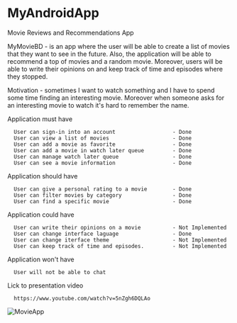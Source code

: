 # MyAndroidApp

Movie Reviews and Recommendations App

  MyMovieBD - is an app where the user will be able to create a list of movies that they want to see in the future. 
Also, the application will be able to recommend a top of movies and a random movie. Moreover, users will be able to write their opinions on and keep track of 
time and episodes where they stopped.

  Motivation - sometimes I want to watch something and I have to spend some time finding an interesting movie. Moreover when someone asks for an interesting movie to watch it's
hard to remember the name.


Application must have

      User can sign-in into an account                  - Done
      User can view a list of movies                    - Done
      User can add a movie as favorite                  - Done
      User can add a movie in watch later queue         - Done
      User can manage watch later queue                 - Done
      User can see a movie information                  - Done
  
Application should have

      User can give a personal rating to a movie        - Done
      User can filter movies by category                - Done
      User can find a specific movie                    - Done
  
Application could have

      User can write their opinions on a movie          - Not Implemented
      User can change interface laguage                 - Done
      User can change iterface theme                    - Not Implemented
      User can keep track of time and episodes.         - Not Implemented
      
Application won't have

      User will not be able to chat                                   
      
Lick to presentation video
      
      https://www.youtube.com/watch?v=5nZgh6DQLAo
     
      
![MovieApp](https://user-images.githubusercontent.com/58509123/111078105-476acb80-84f4-11eb-9464-aafc1f526848.png)
